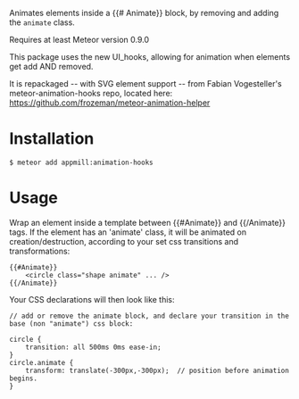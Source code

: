 Animates elements inside a {{# Animate}} block, by removing and adding the `animate` class.

Requires at least Meteor version 0.9.0

This package uses the new UI_hooks, allowing for animation when elements get add AND removed.

It is repackaged -- with SVG element support -- from Fabian Vogesteller's meteor-animation-hooks repo, located here:
https://github.com/frozeman/meteor-animation-helper




Installation
============

    $ meteor add appmill:animation-hooks

Usage
=====

Wrap an element inside a template between {{#Animate}} and {{/Animate}} tags.
If the element has an 'animate' class, it will be animated on creation/destruction, according to your set css transitions and transformations:

	{{#Animate}}
		<circle class="shape animate" ... />
	{{/Animate}}

Your CSS declarations will then look like this:

	// add or remove the animate block, and declare your transition in the base (non "animate") css block:

	circle {
		transition: all 500ms 0ms ease-in;
	}
	circle.animate {
		transform: translate(-300px,-300px);  // position before animation begins.
	}